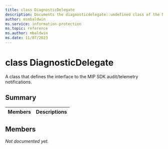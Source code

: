 ```yaml
---
title: class DiagnosticDelegate 
description: Documents the diagnosticdelegate::undefined class of the Microsoft Information Protection (MIP) SDK.
author: msmbaldwin
ms.service: information-protection
ms.topic: reference
ms.author: mbaldwin
ms.date: 11/07/2023
---
```


# class DiagnosticDelegate 
A class that defines the interface to the MIP SDK audit/telemetry notifications.
  
## Summary
 Members                        | Descriptions                                
--------------------------------|---------------------------------------------
  
## Members
_Not documented yet._
